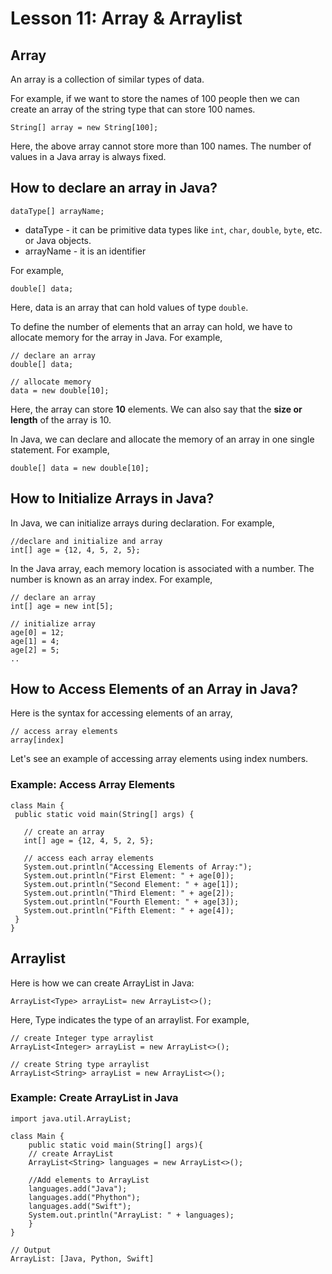 ﻿# Lesson 11: Array & Arraylist

## Array

An array is a collection of similar types of data.

For example, if we want to store the names of 100 people then we can create an array of the string type that can store 100 names.
```
String[] array = new String[100];
```
Here, the above array cannot store more than 100 names. The number of values in a Java array is always fixed.

## How to declare an array in Java?
```
dataType[] arrayName;
```
-   dataType  - it can be primitive data types  like  `int`,  `char`,  `double`,  `byte`, etc. or  Java objects. 
-   arrayName  - it is an identifier

For example,
```
double[] data;
```
Here, data is an array that can hold values of type `double`.

To define the number of elements that an array can hold, we have to allocate memory for the array in Java. For example,
```
// declare an array
double[] data;

// allocate memory
data = new double[10];
```
Here, the array can store  **10**  elements. We can also say that the  **size or length**  of the array is 10.

In Java, we can declare and allocate the memory of an array in one single statement. For example,
```
double[] data = new double[10];
```

## How to Initialize Arrays in Java?

In Java, we can initialize arrays during declaration. For example,
```
//declare and initialize and array
int[] age = {12, 4, 5, 2, 5};
```

In the Java array, each memory location is associated with a number. The number is known as an array index. For example,
```
// declare an array
int[] age = new int[5];

// initialize array
age[0] = 12;
age[1] = 4;
age[2] = 5;
..
```

## How to Access Elements of an Array in Java?
Here is the syntax for accessing elements of an array,
```
// access array elements
array[index]
```

Let's see an example of accessing array elements using index numbers.

### Example: Access Array Elements
```
class Main {
 public static void main(String[] args) {
  
   // create an array
   int[] age = {12, 4, 5, 2, 5};

   // access each array elements
   System.out.println("Accessing Elements of Array:");
   System.out.println("First Element: " + age[0]);
   System.out.println("Second Element: " + age[1]);
   System.out.println("Third Element: " + age[2]);
   System.out.println("Fourth Element: " + age[3]);
   System.out.println("Fifth Element: " + age[4]);
 }
}
```

## Arraylist
Here is how we can create ArrayList in Java:
```
ArrayList<Type> arrayList= new ArrayList<>();
```
Here,  Type  indicates the type of an arraylist. For example,
```
// create Integer type arraylist
ArrayList<Integer> arrayList = new ArrayList<>();

// create String type arraylist
ArrayList<String> arrayList = new ArrayList<>();
```
### Example: Create ArrayList in Java
```
import java.util.ArrayList;

class Main {
	public static void main(String[] args){
	// create ArrayList
	ArrayList<String> languages = new ArrayList<>();

	//Add elements to ArrayList
	languages.add("Java");
	languages.add("Phython");
	languages.add("Swift");
	System.out.println("ArrayList: " + languages);
	}
}

// Output
ArrayList: [Java, Python, Swift]
```
